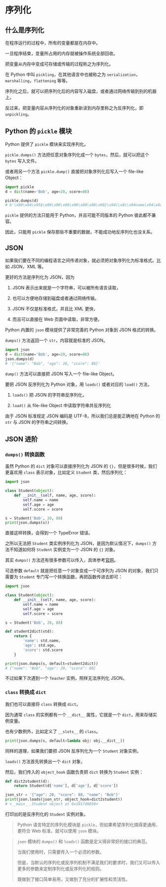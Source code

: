 # 序列化

## 什么是序列化

在程序运行的过程中，所有的变量都是在内存中。

一旦程序结束，变量所占用的内存就被操作系统全部回收。

把变量从内存中变成可存储或传输的过程称之为序列化。

在 Python 中叫 `pickling`，在其他语言中也被称之为 `serialization`，`marshalling`，`flattening` 等等。

序列化之后，就可以把序列化后的内容写入磁盘，或者通过网络传输到别的机器上。

反过来，把变量内容从序列化的对象重新读到内存里称之为反序列化，即 `unpickling`。

## Python 的 `pickle` 模块

Python 提供了 `pickle` 模块来实现序列化。

`pickle.dumps()` 方法把任意对象序列化成一个 `bytes`，然后，就可以把这个 `bytes` 写入文件。

或者用另一个方法 `pickle.dump()` 直接把对象序列化后写入一个 file-like Object：

```python
import pickle
d = dict(name='Bob', age=20, score=88)

pickle.dumps(d)
# b'\x80\x04\x95$\x00\x00\x00\x00\x00\x00\x00}\x94(\x8c\x04name\x94\x8c\x03Bob\x94\x8c\x03age\x94K\x14\x8c\x05score\x94KXu.'
```

`pickle` 提供的方法只能用于 Python，并且可能不同版本的 Python 彼此都不兼容。

因此，只能用 `pickle` 保存那些不重要的数据，不能成功地反序列化也没关系。

## JSON

如果我们要在不同的编程语言之间传递对象，就必须把对象序列化为标准格式。比如 JSON，XML 等。

更好的方法是序列化为 JSON，因为

1. JSON 表示出来就是一个字符串，可以被所有语言读取，

2. 也可以方便地存储到磁盘或者通过网络传输。

3. JSON 不仅是标准格式，并且比 XML 更快，

4. 而且可以直接在 Web 页面中读取，非常方便。

Python 内置的 `json` 模块提供了非常完善的 Python 对象到 JSON 格式的转换。

`dumps()` 方法返回一个 `str`，内容就是标准的 JSON。

```python
import json
d = dict(name='Bob', age=20, score=88)
json.dumps(d)
# '{"name": "Bob", "age": 20, "score": 88}'
```

`dump()` 方法可以直接把 JSON 写入一个 file-like Object。

要把 JSON 反序列化为 Python 对象，用 `loads()` 或者对应的 `load()` 方法，

1. `loads()` 把 JSON 的字符串反序列化，

2. `load()` 从 file-like Object 中读取字符串并反序列化

由于 JSON 标准规定 JSON 编码是 UTF-8，所以我们总是能正确地在 Python 的 `str` 与 JSON 的字符串之间转换。

## JSON 进阶

### `dumps()` 转换函数

虽然 Python 的 `dict` 对象可以直接序列化为 JSON 的 `{}`，但是很多时候，我们更喜欢用 `class` 表示对象，比如定义 `Student` 类，然后序列化：

```python
import json

class Student(object):
    def __init__(self, name, age, score):
        self.name = name
        self.age = age
        self.score = score

s = Student('Bob', 20, 88)
print(json.dumps(s))
```

直接这样转换，会得到一个 TypeError 错误。

之所以无法把 `Student` 类实例序列化为 JSON，是因为默认情况下，`dumps()` 方法不知道如何将 `Student` 实例变为一个 JSON 的 `{}` 对象。

其实 `dumps()` 方法还有很多参数可以传入，具体参考[官网](https://docs.python.org/3/library/json.html#json.dumps)。

可选参数 `default` 就是把任意一个对象变成一个可序列为 JSON 的对象，我们只需要为 `Student` 专门写一个转换函数，再把函数传进去即可：

```python
import json

class Student(object):
    def __init__(self, name, age, score):
        self.name = name
        self.age = age
        self.score = score

s = Student('Bob', 20, 88)

def student2dict(std):
    return {
        'name': std.name,
        'age': std.age,
        'score': std.score
    }

print(json.dumps(s, default=student2dict))
# {"name": "Bob", "age": 20, "score": 88}
```

不过如果下次遇到一个 `Teacher` 实例，照样无法序列化 JSON。

### `class` 转换成 `dict`

我们也可以直接将 `class` 转换成 `dict`。

因为通常 `class` 的实例都有一个 `__dict__` 属性，它就是一个 `dict`，用来存储实例变量。

也有少数例外，比如定义了 `__slots__` 的 `class`。

```python
print(json.dumps(s, default=lambda obj: obj.__dict__))
```

同样的道理，如果我们要把 JSON 反序列化为一个 `Student` 对象实例，

`loads()` 方法首先转换出一个 `dict` 对象，

然后，我们传入的 `object_hook` 函数负责把 `dict` 转换为 `Student` 实例：

```python
def dict2student(d):
    return Student(d['name'], d['age'], d['score'])

json_str = '{"age": 20, "score": 88, "name": "Bob"}'
print(json.loads(json_str, object_hook=dict2student))
# <__main__.Student object at 0x1017d0850>
```

打印出的是反序列化的 `Student` 实例对象。

> Python 语言特定的序列化模块是 `pickle`，但如果希望序列化搞得更通用、更符合 Web 标准，就可以使用 `json` 模块。

> `json` 模块的 `dumps()` 和 `loads()` 函数是定义得非常好的接口的典范。
>
> 当我们使用时，只需要传入一个必须的参数。
>
> 但是，当默认的序列化或反序列机制不满足我们的要求时，我们又可以传入更多的参数来定制序列化或反序列化的规则。
>
> 既做到了接口简单易用，又做到了充分的扩展性和灵活性。

